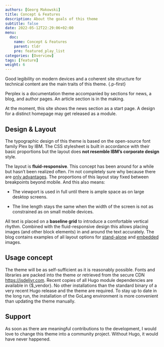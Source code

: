 ```yaml
---
authors: [Georg Makowski]
title: Concept & Features
description: About the goals of this theme
subtitle: false
date: 2022-05-12T22:29:06+02:00 
menu:
  doc:
    name: Concept & Features
    parent: tldr
    pre: featured_play_list
categories: [Overview]
tags: [feature]
weight: 6
---
```


Good legibility on modern devices and a coherent site structure for technical content are the main traits of this theme.
{.p-first} <!--more-->

Perplex is a documentation theme accompanied by sections for news, a blog, and author pages. An article section is in the making.

At the moment, this site shows the news section as a start page. A design for a distinct homepage may get released as a module.

## Design & Layout

The typographic design of this theme is based on the open-source font family Plex by IBM. The CSS stylesheet is built in accordance with their basic proportions but the layout does **not resemble IBM’s corporate design** style.


The layout is **fluid-responsive**. This concept has been around for a while but hasn’t been realized often. I’m not completely sure why because there are [only advantages](/blog/accessibility-of-fluid-typography). The proportions of this layout stay fixed between breakpoints beyond mobile. And this also means:

- The viewport is used in full until there is ample space as on large desktop screens.

- The line length stays the same when the width of the screen is not as constrained as on small mobile devices.

All text is placed on a **baseline grid** to introduce a comfortable vertical rhythm. Combined with the fluid-responsive design this allows placing images (and other block elements) in and around the text accurately. The blog contains examples of all layout options for [stand-alone](/blog/image/stand-alone) and [embedded](/blog/image/embedded) images. 

## Usage concept

The theme will be as self-sufficient as it is reasonably possible. Fonts and libraries are packed into the theme or retrieved from the secure CDN <https://jsdelivr.com>. Recent copies of all Hugo module dependencies are available in {$_vendor}. No other installations than the standard binary of a very recent Hugo release and the theme are required. To stay up to date in the long run, the installation of the GoLang environment is more convenient than updating the theme manually.

## Support

As soon as there are meaningful contributions to the development, I would love to change this theme into a community project. Without Hugo, it would have never happened.
